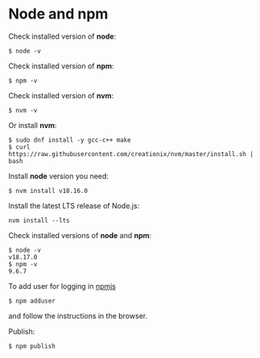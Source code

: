 # Node and npm

Check installed version of **node**:

```shell
$ node -v
```

Check installed version of **npm**:

```shell
$ npm -v
```

Check installed version of **nvm**:

```shell
$ nvm -v
```
Or install **nvm**:

```shell
$ sudo dnf install -y gcc-c++ make
$ curl https://raw.githubusercontent.com/creationix/nvm/master/install.sh | bash
```

Install **node** version you need:
```shell
$ nvm install v18.16.0
```

Install the latest LTS release of Node.js:
```shell
nvm install --lts
```

Check installed versions of **node** and **npm**:

```shell
$ node -v
v18.17.0
$ npm -v
9.6.7
```

To add user for logging in [npmjs](https://www.npmjs.com) 

```shell
$ npm adduser
```
and follow the instructions in the browser.

Publish:

```shell
$ npm publish
```

